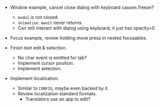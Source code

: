 * Window example, cancel close dialog with keyboard causes freeze?
    - `modal` is not closed.
    - `animation.await` never returns.
    - Can still interact with dialog using keyboard, it just has opacity=0
* Focus example, review holding move press in nested focusables.

* Finish text edit & selection.
    - No char event is emitted for tab?
    - Implement cursor position.
    - Implement selection.

* Implement localization.
    - Similar to `CONFIG`, maybe even backed by it.
    - Review localization standard formats.
        - Translators use an app to edit?